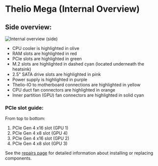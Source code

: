 # Thelio Mega (Internal Overview)

## Side overview:

![Internal overview (side)](./img/internal-overview.jpg)

- CPU cooler is highlighted in olive
- RAM slots are highlighted in red
- PCIe slots are highlighted in green
- M.2 slots are highlighted in dashed cyan (located underneath the heatsink)
- 2.5" SATA drive slots are highlighted in pink
- Power supply is highlighted in purple
- Thelio-IO to motherboard connections are highlighted in yellow
- CPU duct fan connectors are highlighted in orange
- Inner partition (GPU) fan connectors are highlighted in solid cyan

### PCIe slot guide:

From top to bottom:

1. PCIe Gen 4 x16 slot (GPU 1)
2. PCIe Gen 4 x8 slot (GPU 4)
3. PCIe Gen 4 x16 slot (GPU 2)
4. PCIe Gen 4 x8 slot (GPU 3)

See the [repairs page](./repairs.md) for detailed information about installing or replacing components.
